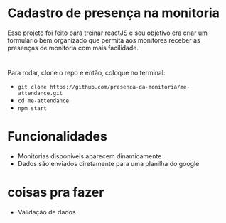 # Cadastro de presença na monitoria

Esse projeto foi feito para treinar reactJS e seu objetivo era criar um formulário bem organizado que permita aos monitores receber as presenças de monitoria com mais facilidade.

# 
Para rodar, clone o repo e então, coloque no terminal: 

- `git clone https://github.com/presenca-da-monitoria/me-attendance.git`
- `cd me-attendance`
- `npm start`

# Funcionalidades

- Monitorias disponíveis aparecem dinamicamente
- Dados são enviados diretamente para uma planilha do google


# coisas pra fazer
- Validação de dados
